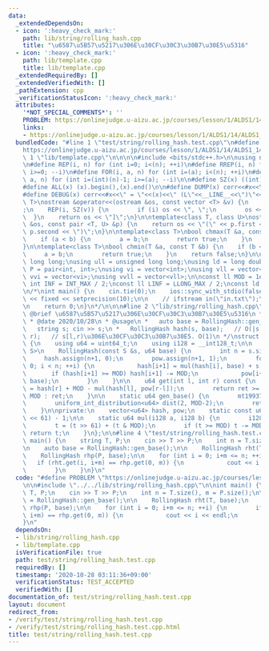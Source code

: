 ```yaml
---
data:
  _extendedDependsOn:
  - icon: ':heavy_check_mark:'
    path: lib/string/rolling_hash.cpp
    title: "\u6587\u5B57\u5217\u306E\u30CF\u30C3\u30B7\u30E5\u5316"
  - icon: ':heavy_check_mark:'
    path: lib/template.cpp
    title: lib/template.cpp
  _extendedRequiredBy: []
  _extendedVerifiedWith: []
  _pathExtension: cpp
  _verificationStatusIcon: ':heavy_check_mark:'
  attributes:
    '*NOT_SPECIAL_COMMENTS*': ''
    PROBLEM: https://onlinejudge.u-aizu.ac.jp/courses/lesson/1/ALDS1/14/ALDS1_14_B
    links:
    - https://onlinejudge.u-aizu.ac.jp/courses/lesson/1/ALDS1/14/ALDS1_14_B
  bundledCode: "#line 1 \"test/string/rolling_hash.test.cpp\"\n#define PROBLEM \"\
    https://onlinejudge.u-aizu.ac.jp/courses/lesson/1/ALDS1/14/ALDS1_14_B\"\n\n#line\
    \ 1 \"lib/template.cpp\"\n\n\n\n#include <bits/stdc++.h>\n\nusing namespace std;\n\
    \n#define REP(i, n) for (int i=0; i<(n); ++i)\n#define RREP(i, n) for (int i=(int)(n)-1;\
    \ i>=0; --i)\n#define FOR(i, a, n) for (int i=(a); i<(n); ++i)\n#define RFOR(i,\
    \ a, n) for (int i=(int)(n)-1; i>=(a); --i)\n\n#define SZ(x) ((int)(x).size())\n\
    #define ALL(x) (x).begin(),(x).end()\n\n#define DUMP(x) cerr<<#x<<\" = \"<<(x)<<endl\n\
    #define DEBUG(x) cerr<<#x<<\" = \"<<(x)<<\" (L\"<<__LINE__<<\")\"<<endl;\n\ntemplate<class\
    \ T>\nostream &operator<<(ostream &os, const vector <T> &v) {\n    os << \"[\"\
    ;\n    REP(i, SZ(v)) {\n        if (i) os << \", \";\n        os << v[i];\n  \
    \  }\n    return os << \"]\";\n}\n\ntemplate<class T, class U>\nostream &operator<<(ostream\
    \ &os, const pair <T, U> &p) {\n    return os << \"(\" << p.first << \" \" <<\
    \ p.second << \")\";\n}\n\ntemplate<class T>\nbool chmax(T &a, const T &b) {\n\
    \    if (a < b) {\n        a = b;\n        return true;\n    }\n    return false;\n\
    }\n\ntemplate<class T>\nbool chmin(T &a, const T &b) {\n    if (b < a) {\n   \
    \     a = b;\n        return true;\n    }\n    return false;\n}\n\nusing ll =\
    \ long long;\nusing ull = unsigned long long;\nusing ld = long double;\nusing\
    \ P = pair<int, int>;\nusing vi = vector<int>;\nusing vll = vector<ll>;\nusing\
    \ vvi = vector<vi>;\nusing vvll = vector<vll>;\n\nconst ll MOD = 1e9 + 7;\nconst\
    \ int INF = INT_MAX / 2;\nconst ll LINF = LLONG_MAX / 2;\nconst ld eps = 1e-9;\n\
    \n/*\nint main() {\n    cin.tie(0);\n    ios::sync_with_stdio(false);\n    cout\
    \ << fixed << setprecision(10);\n\n    // ifstream in(\"in.txt\");\n    // cin.rdbuf(in.rdbuf());\n\
    \n    return 0;\n}\n*/\n\n\n#line 2 \"lib/string/rolling_hash.cpp\"\n\n/**\n *\
    \ @brief \u6587\u5B57\u5217\u306E\u30CF\u30C3\u30B7\u30E5\u5316\n * @author habara-k\n\
    \ * @date 2020/10/28\n * @usage\n *   auto base = RollingHash::gen_base();\n *\
    \   string s; cin >> s;\n *   RollingHash hash(s, base);   // O(|s|)\n *   hash.get(l,\
    \ r);   // s[l,r)\u306E\u30CF\u30C3\u30B7\u30E5. O(1)\n */\nstruct RollingHash\
    \ {\n    using u64 = uint64_t;\n    using i128 = __int128_t;\n\n    template<typename\
    \ S>\n    RollingHash(const S &s, u64 base) {\n        int n = s.size();\n   \
    \     hash.assign(n+1, 0);\n        pow.assign(n+1, 1);\n        for (int i =\
    \ 0; i < n; ++i) {\n            hash[i+1] = mul(hash[i], base) + s[i];\n     \
    \       if (hash[i+1] >= MOD) hash[i+1] -= MOD;\n            pow[i+1] = mul(pow[i],\
    \ base);\n        }\n    }\n\n    u64 get(int l, int r) const {\n        u64 ret\
    \ = hash[r] + MOD - mul(hash[l], pow[r-l]);\n        return ret >= MOD ? ret -\
    \ MOD : ret;\n    }\n\n    static u64 gen_base() {\n        mt19937 random{random_device{}()};\n\
    \        uniform_int_distribution<u64> dist(2, MOD-2);\n        return dist(random);\n\
    \    }\n\nprivate:\n    vector<u64> hash, pow;\n    static const u64 MOD = (1ul\
    \ << 61) - 1;\n\n    static u64 mul(i128 a, i128 b) {\n        i128 t = a * b;\n\
    \        t = (t >> 61) + (t & MOD);\n        if (t >= MOD) t -= MOD;\n       \
    \ return t;\n    }\n};\n\n#line 4 \"test/string/rolling_hash.test.cpp\"\n\nint\
    \ main() {\n    string T, P;\n    cin >> T >> P;\n    int n = T.size(), m = P.size();\n\
    \n    auto base = RollingHash::gen_base();\n\n    RollingHash rht(T, base);\n\
    \    RollingHash rhp(P, base);\n\n    for (int i = 0; i+m <= n; ++i) {\n     \
    \   if (rht.get(i, i+m) == rhp.get(0, m)) {\n            cout << i << endl;\n\
    \        }\n    }\n}\n"
  code: "#define PROBLEM \"https://onlinejudge.u-aizu.ac.jp/courses/lesson/1/ALDS1/14/ALDS1_14_B\"\
    \n\n#include \"../../lib/string/rolling_hash.cpp\"\n\nint main() {\n    string\
    \ T, P;\n    cin >> T >> P;\n    int n = T.size(), m = P.size();\n\n    auto base\
    \ = RollingHash::gen_base();\n\n    RollingHash rht(T, base);\n    RollingHash\
    \ rhp(P, base);\n\n    for (int i = 0; i+m <= n; ++i) {\n        if (rht.get(i,\
    \ i+m) == rhp.get(0, m)) {\n            cout << i << endl;\n        }\n    }\n\
    }\n"
  dependsOn:
  - lib/string/rolling_hash.cpp
  - lib/template.cpp
  isVerificationFile: true
  path: test/string/rolling_hash.test.cpp
  requiredBy: []
  timestamp: '2020-10-28 03:11:36+09:00'
  verificationStatus: TEST_ACCEPTED
  verifiedWith: []
documentation_of: test/string/rolling_hash.test.cpp
layout: document
redirect_from:
- /verify/test/string/rolling_hash.test.cpp
- /verify/test/string/rolling_hash.test.cpp.html
title: test/string/rolling_hash.test.cpp
---
```

